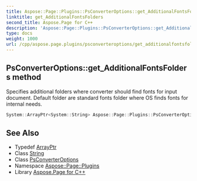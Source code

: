 ```yaml
---
title: Aspose::Page::Plugins::PsConverterOptions::get_AdditionalFontsFolders method
linktitle: get_AdditionalFontsFolders
second_title: Aspose.Page for C++
description: 'Aspose::Page::Plugins::PsConverterOptions::get_AdditionalFontsFolders method. Specifies additional folders where converter should find fonts for input document. Default folder are standard fonts folder where OS finds fonts for internal needs in C++.'
type: docs
weight: 1000
url: /cpp/aspose.page.plugins/psconverteroptions/get_additionalfontsfolders/
---
```

## PsConverterOptions::get_AdditionalFontsFolders method


Specifies additional folders where converter should find fonts for input document. Default folder are standard fonts folder where OS finds fonts for internal needs.

```cpp
System::ArrayPtr<System::String> Aspose::Page::Plugins::PsConverterOptions::get_AdditionalFontsFolders() const
```

## See Also

* Typedef [ArrayPtr](../../../system/arrayptr/)
* Class [String](../../../system/string/)
* Class [PsConverterOptions](../)
* Namespace [Aspose::Page::Plugins](../../)
* Library [Aspose.Page for C++](../../../)

